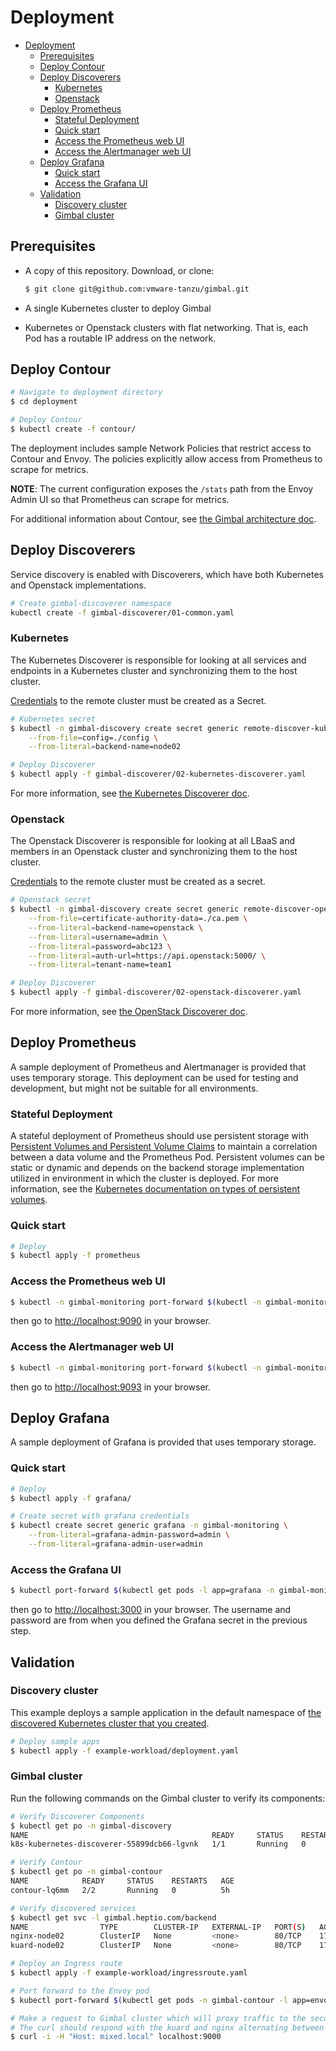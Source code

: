 # Deployment
<!-- TOC -->

- [Deployment](#deployment)
    - [Prerequisites](#prerequisites)
    - [Deploy Contour](#deploy-contour)
    - [Deploy Discoverers](#deploy-discoverers)
        - [Kubernetes](#kubernetes)
        - [Openstack](#openstack)
    - [Deploy Prometheus](#deploy-prometheus)
        - [Stateful Deployment](#stateful-deployment)
        - [Quick start](#quick-start)
        - [Access the Prometheus web UI](#access-the-prometheus-web-ui)
        - [Access the Alertmanager web UI](#access-the-alertmanager-web-ui)
    - [Deploy Grafana](#deploy-grafana)
        - [Quick start](#quick-start-1)
        - [Access the Grafana UI](#access-the-grafana-ui)
    - [Validation](#validation)
        - [Discovery cluster](#discovery-cluster)
        - [Gimbal cluster](#gimbal-cluster)

<!-- /TOC -->

## Prerequisites

- A copy of this repository. Download, or clone: 

  ```sh
  $ git clone git@github.com:vmware-tanzu/gimbal.git
  ```

- A single Kubernetes cluster to deploy Gimbal
- Kubernetes or Openstack clusters with flat networking. That is, each Pod has a routable IP address on the network.

## Deploy Contour

```sh
# Navigate to deployment directory
$ cd deployment

# Deploy Contour
$ kubectl create -f contour/
```

The deployment includes sample Network Policies that restrict access to Contour and Envoy. The policies explicitly allow access from Prometheus to scrape for metrics. 

**NOTE**: The current configuration exposes the `/stats` path from the Envoy Admin UI so that Prometheus can scrape for metrics.

For additional information about Contour, see [the Gimbal architecture doc](../docs/gimbal-architecture.md).

## Deploy Discoverers

Service discovery is enabled with Discoverers, which have both Kubernetes and Openstack implementations.

```sh
# Create gimbal-discoverer namespace
kubectl create -f gimbal-discoverer/01-common.yaml
```

### Kubernetes

The Kubernetes Discoverer is responsible for looking at all services and endpoints in a Kubernetes cluster and synchronizing them to the host cluster. 

[Credentials](../docs/kubernetes-discoverer.md#credentials) to the remote cluster must be created as a Secret.

```sh
# Kubernetes secret
$ kubectl -n gimbal-discovery create secret generic remote-discover-kubecfg \
    --from-file=config=./config \
    --from-literal=backend-name=node02

# Deploy Discoverer
$ kubectl apply -f gimbal-discoverer/02-kubernetes-discoverer.yaml
```

For more information, see [the Kubernetes Discoverer doc](../docs/kubernetes-discoverer.md).

### Openstack

The Openstack Discoverer is responsible for looking at all LBaaS and members in an Openstack cluster and synchronizing them to the host cluster. 
 
[Credentials](../docs/openstack-discoverer.md#credentials) to the remote cluster must be created as a secret.

```sh
# Openstack secret
$ kubectl -n gimbal-discovery create secret generic remote-discover-openstack \
    --from-file=certificate-authority-data=./ca.pem \
    --from-literal=backend-name=openstack \
    --from-literal=username=admin \
    --from-literal=password=abc123 \
    --from-literal=auth-url=https://api.openstack:5000/ \
    --from-literal=tenant-name=team1

# Deploy Discoverer
$ kubectl apply -f gimbal-discoverer/02-openstack-discoverer.yaml
```

For more information, see [the OpenStack Discoverer doc](../docs/openstack-discoverer.md).

## Deploy Prometheus

A sample deployment of Prometheus and Alertmanager is provided that uses temporary storage. This deployment can be used for testing and development, but might not be suitable for all environments.

### Stateful Deployment

 A stateful deployment of Prometheus should use persistent storage with [Persistent Volumes and Persistent Volume Claims](https://kubernetes.io/docs/concepts/storage/persistent-volumes/) to maintain a correlation between a data volume and the Prometheus Pod. Persistent volumes can be static or dynamic and depends on the backend storage implementation utilized in environment in which the cluster is deployed. For more information, see the [Kubernetes documentation on types of persistent volumes](https://kubernetes.io/docs/concepts/storage/persistent-volumes/#types-of-persistent-volumes).

### Quick start

```sh
# Deploy 
$ kubectl apply -f prometheus
```

### Access the Prometheus web UI

```sh
$ kubectl -n gimbal-monitoring port-forward $(kubectl -n gimbal-monitoring get pods -l app=prometheus -l component=server -o jsonpath='{.items[0].metadata.name}') 9090:9090
```

then go to [http://localhost:9090](http://localhost:9090) in your browser.

### Access the Alertmanager web UI

```sh
$ kubectl -n gimbal-monitoring port-forward $(kubectl -n gimbal-monitoring get pods -l app=prometheus -l component=alertmanager -o jsonpath='{.items[0].metadata.name}') 9093:9093
```

then go to [http://localhost:9093](http://localhost:9093) in your browser.

## Deploy Grafana

A sample deployment of Grafana is provided that uses temporary storage.

### Quick start

```sh
# Deploy
$ kubectl apply -f grafana/

# Create secret with grafana credentials
$ kubectl create secret generic grafana -n gimbal-monitoring \
    --from-literal=grafana-admin-password=admin \
    --from-literal=grafana-admin-user=admin 
```

### Access the Grafana UI

```sh
$ kubectl port-forward $(kubectl get pods -l app=grafana -n gimbal-monitoring -o jsonpath='{.items[0].metadata.name}') 3000 -n gimbal-monitoring
```

then go to [http://localhost:3000](http://localhost:3000) in your browser. The username and password are from when you defined the Grafana secret in the previous step.

## Validation

### Discovery cluster

This example deploys a sample application in the default namespace of [the discovered Kubernetes cluster that you created](#kubernetes).

```sh
# Deploy sample apps
$ kubectl apply -f example-workload/deployment.yaml
```

### Gimbal cluster

Run the following commands on the Gimbal cluster to verify its components:

```sh
# Verify Discoverer Components
$ kubectl get po -n gimbal-discovery
NAME                                         READY     STATUS    RESTARTS   AGE
k8s-kubernetes-discoverer-55899dcb66-lgvnk   1/1       Running   0          5m

# Verify Contour
$ kubectl get po -n gimbal-contour
NAME            READY     STATUS    RESTARTS   AGE
contour-lq6mm   2/2       Running   0          5h

# Verify discovered services
$ kubectl get svc -l gimbal.heptio.com/backend
NAME                TYPE        CLUSTER-IP   EXTERNAL-IP   PORT(S)   AGE
nginx-node02        ClusterIP   None         <none>        80/TCP    17m
kuard-node02        ClusterIP   None         <none>        80/TCP    17m

# Deploy an Ingress route
$ kubectl apply -f example-workload/ingressroute.yaml

# Port forward to the Envoy pod
$ kubectl port-forward $(kubectl get pods -n gimbal-contour -l app=envoy -o jsonpath='{.items[0].metadata.name}') 9000:80 -n gimbal-contour

# Make a request to Gimbal cluster which will proxy traffic to the secondary cluster
# The curl should respond with the kuard and nginx alternating between requests
$ curl -i -H "Host: mixed.local" localhost:9000
```
